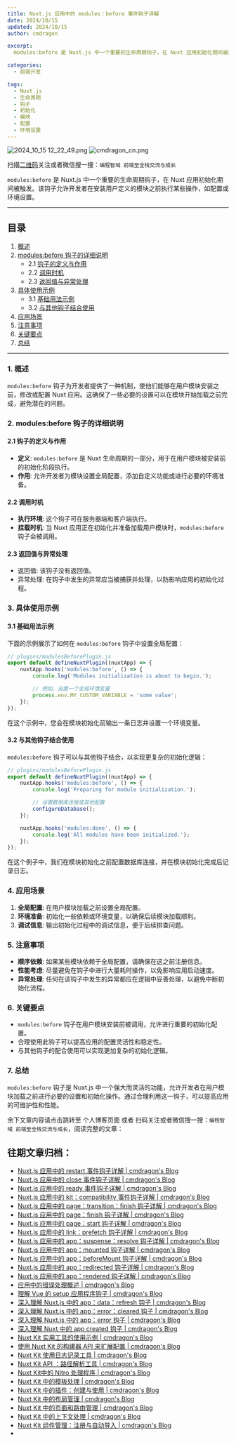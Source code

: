 ```yaml
---
title: Nuxt.js 应用中的 modules：before 事件钩子详解
date: 2024/10/15
updated: 2024/10/15
author: cmdragon

excerpt:
  modules:before 是 Nuxt.js 中一个重要的生命周期钩子，在 Nuxt 应用初始化期间被触发。该钩子允许开发者在安装用户定义的模块之前执行某些操作，如配置或环境设置。

categories:
  - 前端开发

tags:
  - Nuxt.js
  - 生命周期
  - 钩子
  - 初始化
  - 模块
  - 配置
  - 环境设置
---
```


<img src="https://static.cmdragon.cn/blog/images/2024_10_15 12_22_49.png@blog" title="2024_10_15 12_22_49.png" alt="2024_10_15 12_22_49.png"/>

<img src="https://static.cmdragon.cn/blog/images/cmdragon_cn.png" title="cmdragon_cn.png" alt="cmdragon_cn.png"/>


扫描[二维码](https://static.cmdragon.cn/blog/images/cmdragon_cn.png)关注或者微信搜一搜：`编程智域 前端至全栈交流与成长`

`modules:before` 是 Nuxt.js 中一个重要的生命周期钩子，在 Nuxt 应用初始化期间被触发。该钩子允许开发者在安装用户定义的模块之前执行某些操作，如配置或环境设置。

---

## 目录

1. [概述](#1-概述)
2. [modules:before 钩子的详细说明](#2-modulesbefore-钩子的详细说明)
    - 2.1 [钩子的定义与作用](#21-钩子的定义与作用)
    - 2.2 [调用时机](#22-调用时机)
    - 2.3 [返回值与异常处理](#23-返回值与异常处理)
3. [具体使用示例](#3-具体使用示例)
    - 3.1 [基础用法示例](#31-基础用法示例)
    - 3.2 [与其他钩子结合使用](#32-与其他钩子结合使用)
4. [应用场景](#4-应用场景)
5. [注意事项](#5-注意事项)
6. [关键要点](#6-关键要点)
7. [总结](#7-总结)

---

### 1. 概述

`modules:before` 钩子为开发者提供了一种机制，使他们能够在用户模块安装之前，修改或配置 Nuxt
应用。这确保了一些必要的设置可以在模块开始加载之前完成，避免潜在的问题。

### 2. modules:before 钩子的详细说明

#### 2.1 钩子的定义与作用

- **定义**: `modules:before` 是 Nuxt 生命周期的一部分，用于在用户模块被安装前的初始化阶段执行。
- **作用**: 允许开发者为模块设置全局配置，添加自定义功能或进行必要的环境准备。

#### 2.2 调用时机

- **执行环境**: 这个钩子可在服务器端和客户端执行。
- **挂载时机**: 当 Nuxt 应用正在初始化并准备加载用户模块时，`modules:before` 钩子会被调用。

#### 2.3 返回值与异常处理

- 返回值: 该钩子没有返回值。
- 异常处理: 在钩子中发生的异常应当被捕获并处理，以防影响应用的初始化过程。

### 3. 具体使用示例

#### 3.1 基础用法示例

下面的示例展示了如何在 `modules:before` 钩子中设置全局配置：

```javascript
// plugins/modulesBeforePlugin.js
export default defineNuxtPlugin((nuxtApp) => {
    nuxtApp.hooks('modules:before', () => {
        console.log('Modules initialization is about to begin.');

        // 例如，设置一个全局环境变量
        process.env.MY_CUSTOM_VARIABLE = 'some value';
    });
});
```

在这个示例中，您会在模块初始化前输出一条日志并设置一个环境变量。

#### 3.2 与其他钩子结合使用

`modules:before` 钩子可以与其他钩子结合，以实现更复杂的初始化逻辑：

```javascript
// plugins/modulesBeforePlugin.js
export default defineNuxtPlugin((nuxtApp) => {
    nuxtApp.hooks('modules:before', () => {
        console.log('Preparing for module initialization.');

        // 设置数据库连接或其他配置
        configureDatabase();
    });

    nuxtApp.hooks('modules:done', () => {
        console.log('All modules have been initialized.');
    });
});
```

在这个例子中，我们在模块初始化之前配置数据库连接，并在模块初始化完成后记录日志。

### 4. 应用场景

1. **全局配置**: 在用户模块加载之前设置全局配置。
2. **环境准备**: 初始化一些依赖或环境变量，以确保后续模块加载顺利。
3. **调试信息**: 输出初始化过程中的调试信息，便于后续排查问题。

### 5. 注意事项

- **顺序依赖**: 如果某些模块依赖于全局配置，请确保在这之前注册信息。
- **性能考虑**: 尽量避免在钩子中进行大量耗时操作，以免影响应用启动速度。
- **异常处理**: 任何在该钩子中发生的异常都应在逻辑中妥善处理，以避免中断初始化流程。

### 6. 关键要点

- `modules:before` 钩子在用户模块安装前被调用，允许进行重要的初始化配置。
- 合理使用此钩子可以提高应用的配置灵活性和稳定性。
- 与其他钩子的配合使用可以实现更加复杂的初始化逻辑。

### 7. 总结

`modules:before` 钩子是 Nuxt.js 中一个强大而灵活的功能，允许开发者在用户模块加载之前进行必要的设置和初始化操作。通过合理利用这一钩子，可以提高应用的可维护性和性能。

余下文章内容请点击跳转至 个人博客页面 或者 扫码关注或者微信搜一搜：`编程智域 前端至全栈交流与成长`，阅读完整的文章：

## 往期文章归档：

- [Nuxt.js 应用中的 restart 事件钩子详解 | cmdragon's Blog](https://blog.cmdragon.cn/posts/25888bf37a0f/)
- [Nuxt.js 应用中的 close 事件钩子详解 | cmdragon's Blog](https://blog.cmdragon.cn/posts/ec1665a791a5/)
- [Nuxt.js 应用中的 ready 事件钩子详解 | cmdragon's Blog](https://blog.cmdragon.cn/posts/37d771762c8f/)
- [Nuxt.js 应用中的 kit：compatibility 事件钩子详解 | cmdragon's Blog](https://blog.cmdragon.cn/posts/52224e8e71ec/)
- [Nuxt.js 应用中的 page：transition：finish 钩子详解 | cmdragon's Blog](https://blog.cmdragon.cn/posts/80acaed2b809/)
- [Nuxt.js 应用中的 page：finish 钩子详解 | cmdragon's Blog](https://blog.cmdragon.cn/posts/2e422732f13a/)
- [Nuxt.js 应用中的 page：start 钩子详解 | cmdragon's Blog](https://blog.cmdragon.cn/posts/9876204f1a7b/)
- [Nuxt.js 应用中的 link：prefetch 钩子详解 | cmdragon's Blog](https://blog.cmdragon.cn/posts/3821d8f8b93e/)
- [Nuxt.js 应用中的 app：suspense：resolve 钩子详解 | cmdragon's Blog](https://blog.cmdragon.cn/posts/aca9f9d7692b/)
- [Nuxt.js 应用中的 app：mounted 钩子详解 | cmdragon's Blog](https://blog.cmdragon.cn/posts/a07f12bddf8c/)
- [Nuxt.js 应用中的 app：beforeMount 钩子详解 | cmdragon's Blog](https://blog.cmdragon.cn/posts/bbdca1e3d9a5/)
- [Nuxt.js 应用中的 app：redirected 钩子详解 | cmdragon's Blog](https://blog.cmdragon.cn/posts/c83b294c7a07/)
- [Nuxt.js 应用中的 app：rendered 钩子详解 | cmdragon's Blog](https://blog.cmdragon.cn/posts/26479872ffdc/)
- [应用中的错误处理概述 | cmdragon's Blog](https://blog.cmdragon.cn/posts/5c9b317a962a/)
- [理解 Vue 的 setup 应用程序钩子 | cmdragon's Blog](https://blog.cmdragon.cn/posts/405db1302a23/)
- [深入理解 Nuxt.js 中的 app：data：refresh 钩子 | cmdragon's Blog](https://blog.cmdragon.cn/posts/6f0c4f34bc45/)
- [深入理解 Nuxt.js 中的 app：error：cleared 钩子 | cmdragon's Blog](https://blog.cmdragon.cn/posts/732d62232fb8/)
- [深入理解 Nuxt.js 中的 app：error 钩子 | cmdragon's Blog](https://blog.cmdragon.cn/posts/cb83a085e7a4/)
- [深入理解 Nuxt 中的 app created 钩子 | cmdragon's Blog](https://blog.cmdragon.cn/posts/188ad06ef45a/)
- [Nuxt Kit 实用工具的使用示例 | cmdragon's Blog](https://blog.cmdragon.cn/posts/a66da411afd2/)
- [使用 Nuxt Kit 的构建器 API 来扩展配置 | cmdragon's Blog](https://blog.cmdragon.cn/posts/f6e87c3cf111/)
- [Nuxt Kit 使用日志记录工具 | cmdragon's Blog](https://blog.cmdragon.cn/posts/37ad5a680e7d/)
- [Nuxt Kit API ：路径解析工具 | cmdragon's Blog](https://blog.cmdragon.cn/posts/441492dbf6ae/)
- [Nuxt Kit中的 Nitro 处理程序 | cmdragon's Blog](https://blog.cmdragon.cn/posts/2bd1fe409aca/)
- [Nuxt Kit 中的模板处理 | cmdragon's Blog](https://blog.cmdragon.cn/posts/4cf144d7b562/)
- [Nuxt Kit 中的插件：创建与使用 | cmdragon's Blog](https://blog.cmdragon.cn/posts/080baafc9cf0/)
- [Nuxt Kit 中的布局管理 | cmdragon's Blog](https://blog.cmdragon.cn/posts/1c99e3fc4fb0/)
- [Nuxt Kit 中的页面和路由管理 | cmdragon's Blog](https://blog.cmdragon.cn/posts/85c68e006ffc/)
- [Nuxt Kit 中的上下文处理 | cmdragon's Blog](https://blog.cmdragon.cn/posts/83b074b7a330/)
- [Nuxt Kit 组件管理：注册与自动导入 | cmdragon's Blog](https://blog.cmdragon.cn/posts/1097e357ea9a/)
-



